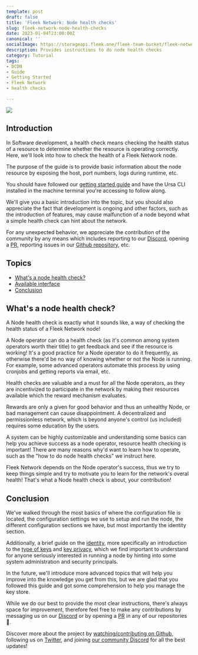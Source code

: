 ```yaml
---
template: post
draft: false
title: 'Fleek Network: Node health checks'
slug: fleek-network-node-health-checks
date: 2023-01-04T23:00:00Z
canonical: ''
socialImage: https://storageapi.fleek.one/fleek-team-bucket/fleek-network-node-health-checks.png?202301041235
description: Provides instructions to do node health checks
category: Tutorial
tags:
- DCDN
- Guide
- Getting Started
- Fleek Network
- health checks

---
```


![](https://storageapi.fleek.one/fleek-team-bucket/fleek-network-node-health-checks.png?202301041235)

## Introduction

In Software development, a health check means checking the health status of a resource to determine whether the resource is operating correctly. Here, we'll look into how to check the health of a Fleek Network node.

The purpose of the guide is to provide basic information about the node resource by exposing the host, port numbers, logs during runtime, etc.

You should have followed our [getting started guide](#fleek-network-getting-started-guide) and have the Ursa CLI installed in the machine terminal you're accessing to follow along.

We'll give you a basic introduction into the topic, but you should also appreciate the fact that development is ongoing and other factors, such as the introduction of features, may cause malfunction of a node beyond what a simple health check can hint about the network.

For any unexpected behavior, we appreciate the contribution of the community by any means which includes reporting to our [Discord](https://discord.gg/fleekxyz), opening a [PR](https://github.com/fleek-network), reporting issues in our [Github repository](https://github.com/fleek-network/ursa/issues), etc.

## Topics
  - [What's a node health check?](#whats-a-node-health-check)
  - [Available interface]()
  - [Conclusion](#conclusion)

## What's a node health check?

A Node health check is exactly what it sounds like, a way of checking the health status of a Fleek Network node!

A Node operator can do a health check (as it's common among system operators worth their title) to get feedback and see if the resource is working! It's a good practice for a Node operator to do it frequently, as otherwise there'd be no way of knowing whether or not the Node is running. For example, some advanced operators automate this process by using cronjobs and getting reports via email, etc.

Health checks are valuable and a must for all the Node operators, as they are incentivized to participate in the network by making their resources available which the reward mechanism evaluates.

Rewards are only a given for good behavior and thus an unhealthy Node, or bad management can cause disappointment. A decentralized and permissionless network, which is beyond anyone's control (us included) requires some education by the users.

A system can be highly customizable and understanding some basics can help you achieve success as a node operator, resource health checking is important! There are many reasons why'd want to learn how to operate, such as the "how to do node health checks" we instruct here.

Fleek Network depends on the Node operator's success, thus we try to keep things simple and try to motivate you to learn for the network's overal health! That's what a Node health check is about, your contribution!

## Conclusion

We've walked through the most basics of where the configuration file is located, the configuration settings we use to setup and run the node, the different configuration sections we have, but most importantly the identity section.

Additionally, a brief guide on the [identity](#identity), more specifically an introduction to the [type of keys](#type-of-keys) and [key privacy](#key-privacy), which we find important to understand for anyone seriously interested in running a node by hinting into some system administration and security principals.

In the future, we'll introduce more advanced topics that will help you improve into the knowledge you get from this, but we are glad that you followed this guide and got some comprehension to help you manage the key store.

While we do our best to provide the most clear instructions, there's always space for improvement, therefore feel free to make any contributions by messaging us on our [Discord](https://discord.gg/fleekxyz) or by opening a [PR](https://github.com/fleek-network) in any of our repositories 🙏.

Discover more about the project by [watching/contributing on Github](https://github.com/fleek-network/ursa), following us on [Twitter](https://twitter.com/fleek_net), and joining [our community Discord](https://discord.gg/fleekxyz) for all the best updates!